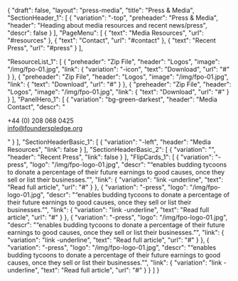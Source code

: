 {
  "draft": false,
  "layout": "press-media",
  "title": "Press & Media",
  "SectionHeader_1": [
   {
     "variation": "-top",
     "preheader": "Press & Media",
     "header": "Heading about media resources and recent news/press",
     "descr": false
   }
 ],
 "PageMenu": [
    {
      "text": "Media Resources",
      "url": "#resources"
    },
    {
      "text": "Contact",
      "url": "#contact"
    },
    {
      "text": "Recent Press",
      "url": "#press"
    }
  ],

  "ResourceList_1": [
    {
      "preheader": "Zip File",
      "header": "Logos",
      "image": "/img/fpo-01.jpg",
      "link": {
        "variation": "-icon",
        "text": "Download",
        "url": "#"
      }
    },
    {
      "preheader": "Zip File",
      "header": "Logos",
      "image": "/img/fpo-01.jpg",
      "link": {
        "text": "Download",
        "url": "#"
      }
    },
    {
      "preheader": "Zip File",
      "header": "Logos",
      "image": "/img/fpo-01.jpg",
      "link": {
        "text": "Download",
        "url": "#"
      }
    }
  ],
  "PanelHero_1": [
      {
        "variation": "bg-green-darkest",
        "header": "Media Contact",
        "descr": "<p> +44 (0) 208 068 0425 <br>info@founderspledge.org</p>"
    }
  ],
  "SectionHeaderBasic_1": [
    {
      "variation": "-left",
      "header": "Media Resources",
      "link": false
    }
  ],
  "SectionHeaderBasic_2": [
    {
      "variation": "",
      "header": "Recent Press",
      "link": false
    }
  ],
  "FlipCards_1": [
    {
      "variation": "-press",
      "logo": "/img/fpo-logo-01.jpg",
      "descr": "“enables budding tycoons to donate a percentage of their future earnings to good causes, once they sell or list their businesses.”",
      "link": {
      "variation": "link -underline",
          "text": "Read full article",
          "url": "#"
      }
    },
    {
      "variation": "-press",
      "logo": "/img/fpo-logo-01.jpg",
      "descr": "“enables budding tycoons to donate a percentage of their future earnings to good causes, once they sell or list their businesses.”",
      "link": {
          "variation": "link -underline",
          "text": "Read full article",
          "url": "#"
      }
    },
    {
      "variation": "-press",
      "logo": "/img/fpo-logo-01.jpg",
      "descr": "“enables budding tycoons to donate a percentage of their future earnings to good causes, once they sell or list their businesses.”",
      "link": {
      "variation": "link -underline",
          "text": "Read full article",
          "url": "#"
      }
    },
    {
      "variation": "-press",
      "logo": "/img/fpo-logo-01.jpg",
      "descr": "“enables budding tycoons to donate a percentage of their future earnings to good causes, once they sell or list their businesses.”",
      "link": {
      "variation": "link -underline",
          "text": "Read full article",
          "url": "#"
      }
    } 
  ]
}

